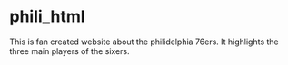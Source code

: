 # phili_html

This is fan created website about the philidelphia 76ers. It highlights the three main players of the sixers. 
